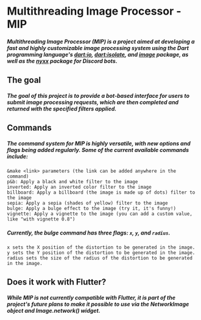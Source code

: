 # Multithreading Image Processor - MIP

##### Multithreading Image Processor (MIP) is a project aimed at developing a fast and highly customizable image processing system using the Dart programming language's [dart:io](https://api.dart.dev/stable/2.19.6/dart-io/dart-io-library.html), [dart:isolate](https://api.dart.dev/stable/2.19.6/dart-isolate/dart-isolate-library.html), and [image](https://pub.dev/packages/image) package, as well as the [nyxx](https://pub.dev/packages/nyxx) package for Discord bots.

## The goal
##### The goal of this project is to provide a bot-based interface for users to submit image processing requests, which are then completed and returned with the specified filters applied.

## Commands
##### The command system for MIP is highly versatile, with new options and flags being added regularly. Some of the current available commands include:
    &make <link> parameters (the link can be added anywhere in the command)
    p&b: Apply a black and white filter to the image
    inverted: Apply an inverted color filter to the image
    billboard: Apply a billboard (the image is made up of dots) filter to the image
    sepia: Apply a sepia (shades of yellow) filter to the image
    bulge: Apply a bulge effect to the image (try it, it's funny!)
    vignette: Apply a vignette to the image (you can add a custom value, like "with vignette 0.8")

##### Currently, the bulge command has three flags: `x`, `y`, and `radius`.
    x sets the X position of the distortion to be generated in the image.
    y sets the Y position of the distortion to be generated in the image.
    radius sets the size of the radius of the distortion to be generated in the image.

## Does it work with Flutter?

##### While MIP is not currently compatible with Flutter, it is part of the project's future plans to make it possible to use via the NetworkImage object and Image.network() widget.
